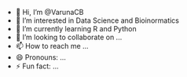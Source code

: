 - 👋 Hi, I’m @VarunaCB
- 👀 I’m interested in Data Science and Bioinormatics 
- 🌱 I’m currently learning R and Python
- 💞️ I’m looking to collaborate on ...
- 📫 How to reach me ...
- 😄 Pronouns: ...
- ⚡ Fun fact: ...

<!---
VarunaCB/VarunaCB is a ✨ special ✨ repository because its `README.md` (this file) appears on your GitHub profile.
You can click the Preview link to take a look at your changes.
--->
